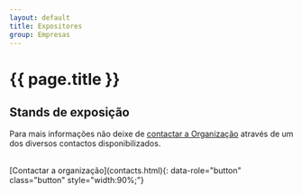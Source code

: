 ```yaml
---
layout: default
title: Expositores
group: Empresas
---
```


# {{ page.title }}

## Stands de exposição

Para mais informações não deixe de [contactar a Organização](contacts.html) através de um dos diversos contactos
disponibilizados. 

<br>
[Contactar a organização](contacts.html){: data-role="button" class="button" style="width:90%;"}